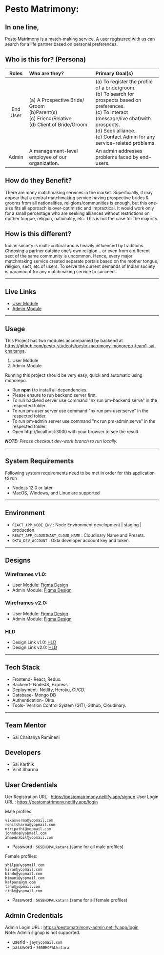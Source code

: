 # Pesto Matrimony:

## In one line,

Pesto Matrimony is a match-making service. A user registered with us can search for a life partner based on personal preferences.

## Who is this for? (Persona)

| Roles | Who are they? | Primary Goal(s) |
|     :---:    |     :---      |     :---     |
| End User     | (a) A Prospective Bride/ Groom </br> (b)Parent(s) </br> (c) Friend/Relative </br> (d) Client of Bride/Groom     | (a) To register the profile of a bride/groom. </br> (b) To search for prospects based on preferences. </br> (c) To interact (message/live chat)with prospects. </br> (d) Seek alliance. </br> (e) Contact Admin for any service-related problems. |
| Admin    | A management-level employee of our organization. | An admin addresses problems faced by end-users. | 

## How do they Benefit?
There are many matchmaking services in the market. Superficially, it may appear that a central matchmaking service having prospective brides & grooms from all nationalities, religions/communities is enough, but this one-size fits all approach is over-optimistic and impractical. It would work only for a small percentage who are seeking alliances without restrictions on mother tongue, religion, nationality, etc. This is not the case for the majority.

## How is this different?
Indian society is multi-cultural and is heavily influenced by traditions. Choosing a partner outside one’s own religion… or even from a different sect of the same community is uncommon. Hence, every major matchmaking service created separate portals based on the mother tongue, religion, sect, etc of users. To serve the current demands of Indian society is paramount for any matchmaking service to succeed.

---

## Live Links
 
+ [User Module](https://pestomatrimony.netlify.app/login) </br>
+ [Admin Module](https://pestomatrimony-admin.netlify.app/admin-login)

---

## Usage

This Project has two modules accompanied by backend at https://github.com/pesto-students/pesto-matrimony-monorepo-team1-sai-chaitanya.
1. User Module</br>
2. Admin Module</br>

Running this project should be very easy, quick and automatic using monorepo.
+ Run **npm i** to install all dependencies.</br>
+ Please ensure to run backend server first.</br>
+ To run backend server use command "nx run pm-backend:serve" in the respected folder.</br>
+ To run pm-user server use command "nx run pm-user:serve" in the respected folder.</br>
+ To run pm-admin server use command "nx run pm-admin:serve" in the respected folder.</br>
+ Open http://localhost:3000 with your browser to see the result.</br>

***NOTE:*** *Please checkout dev-work branch to run locally.*

---

## System Requirements
Following system requirements need to be met in order for this application to run

+ Node.js 12.0 or later
+ MacOS, Windows, and Linux are supported

---

## Environment
 + `REACT_APP_NODE_ENV` : Node Environment development | staging | production. </br>
 + `REACT_APP_CLOUDINARY_CLOUD_NAME` : Cloudinary Name and Presets. </br>
 + `OKTA_DEV_ACCOUNT` : Okta developer account key and token. </br>

---

## Designs

### Wireframes v1.0:
 + User Module: [Figma Design](https://www.figma.com/file/RgRxSqmAd8yFDBiEBsgBUu/PestoMatrimony?node-id=0%3A1) </br>
 + Admin Module: [Figma Design](https://www.figma.com/file/RgRxSqmAd8yFDBiEBsgBUu/PestoMatrimony?node-id=0%3A1) </br>
###  Wireframes v2.0: </br>
 + User Module: [Figma Design](https://www.figma.com/file/RgRxSqmAd8yFDBiEBsgBUu/PestoMatrimony?node-id=0%3A1) </br>
 + Admin Module: [Figma Design](https://www.figma.com/file/RgRxSqmAd8yFDBiEBsgBUu/PestoMatrimony?node-id=0%3A1) </br>
### HLD </br>
 + Design Link v1.0: [HLD](https://miro.com/app/board/uXjVOjzZcjw=/) </br>
 + Design Link v2.0: [HLD](https://miro.com/app/board/uXjVOjzZcjw=/) </br>
 
 ---
 
## Tech Stack
 + Frontend- React, Redux. </br>
 + Backend- NodeJS, Express. </br>
 + Deployment- Netlify, Heroku, CI/CD. </br>
 + Database- Mongo DB </br>
 + Authentication- Okta. </br>
 + Tools- Version Control System (GIT), Github, Cloudinary. </br>
 
 ---
 
 ## Team Mentor 
  + Sai Chaitanya Ramineni

 ## Developers
  + Sai Karthik
  + Vinit Sharma

## User Credentials

 Uer Registration URL : https://pestomatrimony.netlify.app/signup
 User Login URL : https://pestomatrimony.netlify.app/login

 Male profiles:
 ```
 vikasverma@yopmail.com 
 rohitsharma@yopmail.com 
 ntripathi@yopmail.com
 johndoe@yopmail.com
 ahmednabil@yopmail.com
 ```
 + Password : ``` 565BHOPALkatara ``` (same for all male profiles)

 Female profiles:
 ```
 shilpa@yopmail.com   
 kiran@yopmail.com
 bindu@yopmail.com
 himani@yopmail.com
 kalpana@gm.com
 tanu@yopmail.com
 rinky@yopmail.com
```
 + Password : ```565BHOPALkatara``` (same for all female profiles)

## Admin Credentials

Admin Login URL : https://pestomatrimony-admin.netlify.app/login <br/>
Note: Admin signup is not supported.
 
 + userId - ```jay@yopmail.com```
 + password - ```565BHOPALkatara```


